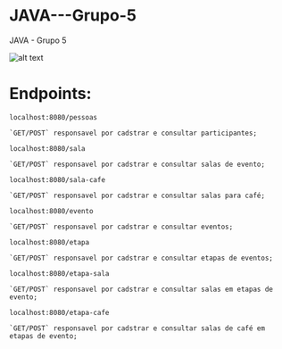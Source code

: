 # JAVA---Grupo-5
JAVA - Grupo 5

![alt text](https://user-images.githubusercontent.com/11688998/110387997-31b35d00-8041-11eb-91c3-971e771c1b94.jpg)

# **Endpoints:**

`localhost:8080/pessoas`

    `GET/POST` responsavel por cadstrar e consultar participantes;

`localhost:8080/sala`

    `GET/POST` responsavel por cadstrar e consultar salas de evento;

`localhost:8080/sala-cafe`

    `GET/POST` responsavel por cadstrar e consultar salas para café;

`localhost:8080/evento`

    `GET/POST` responsavel por cadstrar e consultar eventos;

`localhost:8080/etapa`

    `GET/POST` responsavel por cadstrar e consultar etapas de eventos;

`localhost:8080/etapa-sala`

    `GET/POST` responsavel por cadstrar e consultar salas em etapas de evento;

`localhost:8080/etapa-cafe`

    `GET/POST` responsavel por cadstrar e consultar salas de café em etapas de evento;